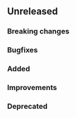 <!-- When adding an entry to the Changelog:
- Please follow the Keep a Changelog: http://keepachangelog.com/ guidelines.
- Please insert your changelog line ordered by PR ID.
Thanks, you're awesome :-) -->

## Unreleased

### Breaking changes

### Bugfixes

### Added

### Improvements

### Deprecated


<!-- All empty sections:

## Unreleased

### Breaking changes

### Bugfixes

### Added
* Added related.user #694

### Improvements

### Deprecated

-->
